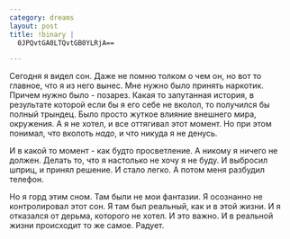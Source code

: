 ```yaml
--- 
category: dreams
layout: post
title: !binary |
  0JPQvtGA0LTQvtGB0YLRjA==

---
```

<p>Сегодня я видел сон. Даже не помню толком о чем он, но вот то главное, что я из него вынес.
Мне нужно было принять наркотик. Причем нужно было - позарез. Какая то запутанная история, в результате которой если бы я его себе не вколол, то получился бы полный трындец. Было просто жуткое влияние внешнего мира, окружения. А я не хотел, и все оттягивал этот момент. Но при этом понимал, что вколоть <em>надо</em>, и что никуда я не денусь. </p>

<p>И в какой то момент - как будто просветление. А никому я ничего не должен. Делать то, что я настолько не хочу я не буду. И выбросил шприц, и принял решение. И стало легко. А потом меня разбудил телефон.</p>

<p>Но я горд этим сном. Там были не мои фантазии. Я осознанно не контролировал этот сон. Я там был реальный, как и в этой жизни. И я отказался от дерьма, которого не хотел. И это важно. И в реальной жизни происходит то же самое. Радует.</p>
